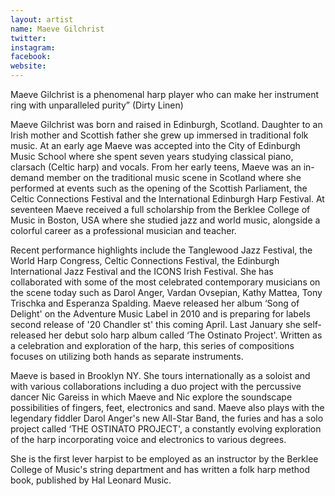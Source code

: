 ```yaml
---
layout: artist
name: Maeve Gilchrist
twitter:
instagram:
facebook:
website:
---
```


Maeve Gilchrist is a phenomenal harp player who can make her instrument ring with unparalleled purity” (Dirty Linen)

Maeve Gilchrist was born and raised in Edinburgh, Scotland. Daughter to an Irish mother and Scottish father she grew up immersed in traditional folk music. At an early age Maeve was accepted into the City of Edinburgh Music School where she spent seven years studying classical piano, clarsach (Celtic harp) and vocals. From her early teens, Maeve was an in-demand member on the traditional music scene in Scotland where she performed at events such as the opening of the Scottish Parliament, the Celtic Connections Festival and the International Edinburgh Harp Festival. At seventeen Maeve received a full scholarship from the Berklee College of Music in Boston, USA where she studied jazz and world music, alongside a colorful career as a professional musician and teacher.

Recent performance highlights include the Tanglewood Jazz Festival, the World Harp Congress, Celtic Connections Festival, the Edinburgh International Jazz Festival and the ICONS Irish Festival. She has collaborated with some of the most celebrated contemporary musicians on the scene today such as Darol Anger, Vardan Ovsepian, Kathy Mattea, Tony Trischka and Esperanza Spalding. Maeve released her album ‘Song of Delight' on the Adventure Music Label in 2010 and is preparing for labels second release of '20 Chandler st' this coming April. Last January she self-released her debut solo harp album called ‘The Ostinato Project'. Written as a celebration and exploration of the harp, this series of compositions focuses on utilizing both hands as separate instruments.

Maeve is based in Brooklyn NY. She tours internationally as a soloist and with various collaborations including a duo project with the percussive dancer Nic Gareiss in which Maeve and Nic explore the soundscape possibilities of fingers, feet, electronics and sand. Maeve also plays with the legendary fiddler Darol Anger's new All-Star Band, the furies and has a solo project called ‘THE OSTINATO PROJECT', a constantly evolving exploration of the harp incorporating voice and electronics to various degrees.

She is the first lever harpist to be employed as an instructor by the Berklee College of Music's string department and has written a folk harp method book, published by Hal Leonard Music.